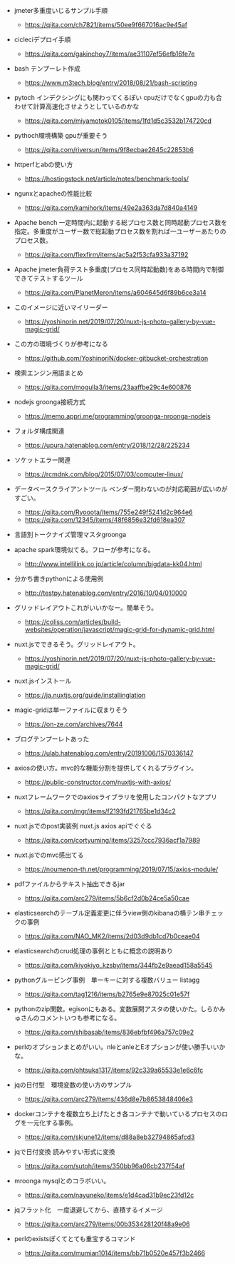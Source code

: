 - jmeter多重度いじるサンプル手順
  - https://qiita.com/ch7821/items/50ee9f667016ac9e45af

- cicleciデプロイ手順
  - https://qiita.com/gakinchoy7/items/ae31107ef56efb16fe7e

- bash テンプーレト作成
  - https://www.m3tech.blog/entry/2018/08/21/bash-scripting

- pytoch インデクシングにも関わってくるぽい cpuだけでなくgpuの力も合わせて計算高速化させようとしているのかな
  - https://qiita.com/miyamotok0105/items/1fd1d5c3532b174720cd

- pythoch環境構築 gpuが重要そう
  - https://qiita.com/riversun/items/9f8ecbae2645c22853b6

- httperfとabの使い方
  - https://hostingstock.net/article/notes/benchmark-tools/

- ngunxとapacheの性能比較
  - https://qiita.com/kamihork/items/49e2a363da7d840a4149

- Apache bench 一定時間内に起動する総プロセス数と同時起動プロセス数を指定。多重度がユーザー数で総起動プロセス数を割れば一ユーザーあたりのプロセス数。
  - https://qiita.com/flexfirm/items/ac5a2f53cfa933a37192

- Apache jmeter負荷テスト多重度(プロセス同時起動数)をある時間内で制御できてテストするツール
  - https://qiita.com/PlanetMeron/items/a604645d6f89b6ce3a14

- このイメージに近いマイリーダー
  - https://yoshinorin.net/2019/07/20/nuxt-js-photo-gallery-by-vue-magic-grid/

- この方の環境づくりが参考になる
  - https://github.com/YoshinoriN/docker-gitbucket-orchestration

- 検索エンジン用語まとめ
  - https://qiita.com/mogulla3/items/23aaffbe29c4e600876
- nodejs groonga接続方式
  - https://memo.appri.me/programming/groonga-nroonga-nodejs

- フォルダ構成関連
  - https://upura.hatenablog.com/entry/2018/12/28/225234


- ソケットエラー関連
  - https://rcmdnk.com/blog/2015/07/03/computer-linux/


- データベースクライアントツール
ベンダー問わないのが対応範囲が広いのがすごい。
  - https://qiita.com/Ryooota/items/755e249f5241d2c964e6
  - https://qiita.com/12345/items/48f6856e32fd618ea307

- 言語別トークナイズ管理マスタgroonga

- apache spark環境似てる。フローが参考になる。
  - http://www.intellilink.co.jp/article/column/bigdata-kk04.html

- 分かち書きpythonによる使用例
  - http://testpy.hatenablog.com/entry/2016/10/04/010000

- グリッドレイアウトこれがいいかなー。簡単そう。
  - https://coliss.com/articles/build-websites/operation/javascript/magic-grid-for-dynamic-grid.html

- nuxt.jsでできるそう。グリッドレイアウト。
  - https://yoshinorin.net/2019/07/20/nuxt-js-photo-gallery-by-vue-magic-grid/

- nuxt.jsインストール
  - https://ja.nuxtjs.org/guide/installinglation

- magic-gridは単一ファイルに収まりそう
  - https://on-ze.com/archives/7644

- ブログテンプーレトあった
  - https://ulab.hatenablog.com/entry/20191006/1570336147

- axiosの使い方。mvc的な機能分割を提供してくれるプラグイン。
  - https://public-constructor.com/nuxtjs-with-axios/

- nuxtフレームワークでのaxiosライブラリを使用したコンパクトなアプリ
  - https://qiita.com/mgr/items/f2193fd21765be1d34c2

- nuxt.jsでのpost実装例 nuxt.js axios apiでぐぐる
  - https://qiita.com/cortyuming/items/3257ccc7936acf1a7989

- nuxt.jsでのmvc感出てる
  - https://noumenon-th.net/programming/2019/07/15/axios-module/

- pdfファイルからテキスト抽出できるjar
  - https://qiita.com/arc279/items/5b6cf2d0b24ce5a50cae

- elasticsearchのテーブル定義変更に伴うview側のkibanaの横テン串チェックの事例
  - https://qiita.com/NAO_MK2/items/2d03d9db1cd7b0ceae04

- elasticsearchのcrud処理の事例とともに概念の説明あり
  - https://qiita.com/kiyokiyo_kzsby/items/344fb2e9aead158a5545

- pythonグルーピング事例　単一キーに対する複数バリュー listagg
  - https://qiita.com/tag1216/items/b2765e9e87025c01e57f

- pythonのzip関数。egisonにもある。変数展開アスタの使いかた。しらかみゅさんのコメントいつも参考になる。
  - https://qiita.com/shibasab/items/836ebfbf496a757c09e2

- perlのオプションまとめがいい。nleとanleとEオプションが使い勝手いいかな。
  - https://qiita.com/ohtsuka1317/items/92c339a65533e1e6c6fc

- jqの日付型　環境変数の使い方のサンプル
  - https://qiita.com/arc279/items/436d8e7b8653848406e3

- dockerコンテナを複数立ち上げたとき各コンテナで動いているプロセスのログを一元化する事例。
  - https://qiita.com/skjune12/items/d88a8eb32794865afcd3

- jqで日付変換 読みやすい形式に変換
  - https://qiita.com/sutoh/items/350bb96a06cb237f54af

- mroonga mysqlとのコラボいい。
  - https://qiita.com/nayuneko/items/e1d4cad31b9ec23fd12c

- jqフラット化　一度退避してから、直積するイメージ
  - https://qiita.com/arc279/items/00b353428120f48a9e06

- perlのexistsぽくてとても重宝するコマンド
  - https://qiita.com/mumian1014/items/bb71b0520e457f3b2466
